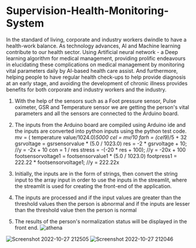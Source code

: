 # Supervision-Health-Monitoring-System

In the standard of living, corporate and industry workers dwindle to have a health-work balance. As technology advances, AI and Machine learning contribute to our health sector. Using Artificial neural network - a Deep learning algorithm for medical management, providing prolific endeavours in elucidating these complications on medical management by monitoring vital parameters daily by AI-based health care assist. And furthermore, helping people to have regular health check-ups to help provide diagnosis at an early stage, and avoiding the development of chronic illness provides benefits for both corporate and industry workers and the industry.

1. With the help of the sensors such as a Foot pressure sensor, Pulse oximeter,
GSR and Temperature sensor we are getting the person's vital parameters and
all the sensors are connected to the Arduino board.

1. The inputs from the Arduino board are compiled using Arduino ide and the
inputs are converted into python inputs using the python test code.
                    mv = ( temperature value/1024.0)*5000
                    cel = mv/10
                    farh = (cel*9)/5 + 32
                    gsrvoltage = gsrsensorvalue * (5.0 / 1023.0)
                    res = -2 * gsrvoltage + 10; //y = -2x + 10
                    con = 1 / res
                    stress = -(-20 * res + 100); //y = -20x + 100
                    footsensorvoltage1 = footsensorvalue1 * (5.0 / 1023.0)
                    footpress1 = 222.22 * footsensorvoltage1; //y = 222.22x
2. Initially, the inputs are in the form of strings, then convert the string input to
the array input in order to use the inputs in the streamlit, where the streamlit
is used for creating the front-end of the application.

3. The inputs are processed and if the input values are greater than the
threshold values then the person is abnormal and if the inputs are lesser than
the threshold value then the person is normal

4. The results of the person's normalization status will be displayed in the front
end.
![athena](https://user-images.githubusercontent.com/95515002/235286200-9de07f44-6507-44c8-858d-ac2782bd4ba1.png)

![Screenshot 2022-10-27 212505](https://user-images.githubusercontent.com/95515002/235286262-6b2c9fdf-736e-4843-8e3f-d64a8e518b1a.png)
![Screenshot 2022-10-27 212046](https://user-images.githubusercontent.com/95515002/235286263-67f03240-8eae-481a-ad9a-cae10b19814c.png)

